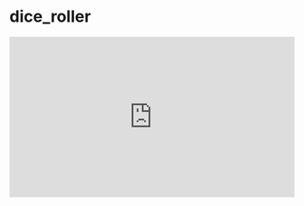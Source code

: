 # dice_roller


<div style="position: relative; padding-bottom: 56.25%; height: 0;"><iframe src="https://www.loom.com/embed/7fae347799cc4dba846a39748b96b3ed?sid=14edb6ae-9411-4e91-9781-59bc37154e9d" frameborder="0" webkitallowfullscreen mozallowfullscreen allowfullscreen style="position: absolute; top: 0; left: 0; width: 100%; height: 100%;"></iframe></div>
